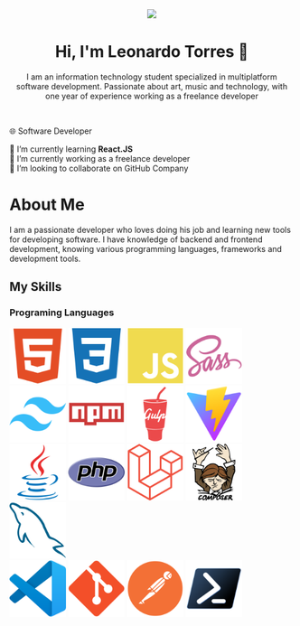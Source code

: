 <div id="first-section" align="center">
  <img src="https://media.giphy.com/media/JqmupuTVZYaQX5s094/giphy.gif?cid=ecf05e47s9ftjs94mofz2wzwgk63milt15goje5soscuhots&ep=v1_gifs_search&rid=giphy.gif&ct=g" width="300">
  <h1>Hi, I'm Leonardo Torres 👋</h1>
  <p>
    I am an information technology student specialized in multiplatform software development. Passionate about art, music and technology,     with one year of experience working as a freelance developer   
  </p>
</div>
<br>
<p>🌐 Software Developer</p>
🌱 I’m currently learning <b>React.JS</b> <br>
🔭 I’m currently working as a freelance developer <br>
👯 I’m looking to collaborate on GitHub Company

<div>
  <h1>
    About Me
  </h1>
  <p>
    I am a passionate developer who loves doing his job and learning new tools for developing software. I have knowledge of backend and frontend development, knowing various programming      languages, frameworks and development tools.
  </p>
  <h2>My Skills</h2>
  <div>
    <h3>Programing Languages</h3>
    <img src="https://github.com/devicons/devicon/blob/master/icons/html5/html5-plain.svg" width="100">
    <img src="https://github.com/devicons/devicon/blob/master/icons/css3/css3-plain.svg" width="100">
    <img src="https://github.com/devicons/devicon/blob/master/icons/javascript/javascript-plain.svg" width="100">
    <img src="https://github.com/devicons/devicon/blob/master/icons/sass/sass-original.svg" width="100">
    <img src="https://github.com/devicons/devicon/blob/master/icons/tailwindcss/tailwindcss-original.svg" width="100">
    <img src="https://github.com/devicons/devicon/blob/master/icons/npm/npm-original-wordmark.svg" width="100">
    <img src="https://github.com/devicons/devicon/blob/master/icons/gulp/gulp-plain.svg" width="100">
    <img src="https://github.com/devicons/devicon/blob/master/icons/vitejs/vitejs-original.svg" width="100">
    <br>
    <img src="https://github.com/devicons/devicon/blob/master/icons/java/java-original.svg" width="100">
    <img src="https://github.com/devicons/devicon/blob/master/icons/php/php-original.svg" width="100">
    <img src="https://github.com/devicons/devicon/blob/master/icons/laravel/laravel-original.svg" width="100">
    <img src="https://github.com/devicons/devicon/blob/master/icons/composer/composer-original.svg" width="100">
    <br>
    <img src="https://github.com/devicons/devicon/blob/master/icons/mysql/mysql-original.svg" width="100">
    <br>
    <img src="https://github.com/devicons/devicon/blob/master/icons/vscode/vscode-original.svg" width="100">
    <img src="https://github.com/devicons/devicon/blob/master/icons/git/git-original.svg" width="100">
    <img src="https://github.com/devicons/devicon/blob/master/icons/postman/postman-original.svg" width="100">
    <img src="https://github.com/devicons/devicon/blob/master/icons/powershell/powershell-original.svg" width="100">
    
  </div>
</div>
